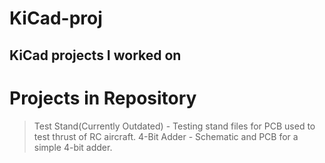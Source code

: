 # KiCad-proj
KiCad projects I worked on
------------------------------------
# Projects in Repository
> Test Stand(Currently Outdated) - Testing stand files for PCB used to test thrust of RC aircraft.
> 4-Bit Adder - Schematic and PCB for a simple 4-bit adder.
